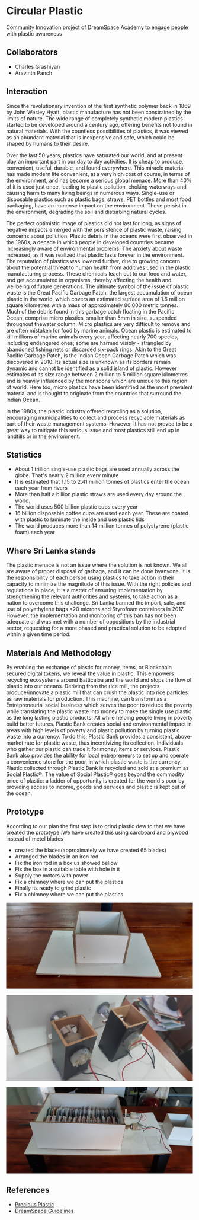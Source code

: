 # Circular Plastic

Community Innovation project of DreamSpace Academy to engage people with plastic awareness

## Collaborators

- Charles Grashiyan
- Aravinth Panch

## Interaction

Since the revolutionary invention of the first synthetic polymer back in 1869 by John Wesley Hyatt, plastic manufacture has not been constrained by the limits of nature. The wide range of completely synthetic modern plastics started to be developed around a century ago, offering benefits not found in natural materials. With the countless possibilities of plastics, it was viewed as an abundant material that is inexpensive and safe, which could be shaped by humans to their desire.

Over the last 50 years, plastics have saturated our world, and at present play an important part in our day to day activities. It is cheap to produce, convenient, useful, durable, and found everywhere. This miracle material has made modern life convenient, at a very high cost of course, in terms of the environment, and has become a serious global menace. More than 40% of it is used just once, leading to plastic pollution, choking waterways and causing harm to many living beings in numerous ways. Single-use or disposable plastics such as plastic bags, straws, PET bottles and most food packaging, have an immense impact on the environment. These persist in the environment, degrading the soil and disturbing natural cycles.

The perfect optimistic image of plastics did not last for long, as signs of negative impacts emerged with the persistence of plastic waste, raising concerns about pollution. Plastic debris in the oceans were first observed in the 1960s, a decade in which people in developed countries became increasingly aware of environmental problems. The anxiety about waste increased, as it was realized that plastic lasts forever in the environment. The reputation of plastics was lowered further, due to growing concern about the potential threat to human health from additives used in the plastic manufacturing process. These chemicals leach out to our food and water, and get accumulated in organisms, thereby affecting the health and wellbeing of future generations. The ultimate symbol of the issue of plastic waste is the Great Pacific Garbage Patch, the largest accumulation of ocean plastic in the world, which covers an estimated surface area of 1.6 million square kilometres with a mass of approximately 80,000 metric tonnes. Much of the debris found in this garbage patch floating in the Pacific Ocean, comprise micro plastics, smaller than 5mm in size, suspended throughout thewater column. Micro plastics are very difficult to remove and are often mistaken for food by marine animals. Ocean plastic is estimated to kill millions of marine animals every year, affecting nearly 700 species, including endangered ones; some are harmed visibly - strangled by abandoned fishing nets or discarded six-pack rings. Akin to the Great Pacific Garbage Patch, is the Indian Ocean Garbage Patch which was discovered in 2010. Its actual size is unknown as its borders remain dynamic and cannot be identified as a solid island of plastic. However estimates of its size range between 2 million to 5 million square kilometres and is heavily influenced by the monsoons which are unique to this region of world. Here too, micro plastics have been identified as the most prevalent material and is thought to originate from the countries that surround the Indian Ocean.

In the 1980s, the plastic industry offered recycling as a solution, encouraging municipalities to collect and process recyclable materials as part of their waste management systems. However, it has not proved to be a great way to mitigate this serious issue and most plastics still end up in landfills or in the environment.

## Statistics

- About 1 trillion single-use plastic bags are used annually across the globe. That's nearly 2 million every minute
- It is estimated that 1.15 to 2.41 million tonnes of plastics enter the ocean each year from rivers
- More than half a billion plastic straws are used every day around the world.
- The world uses 500 billion plastic cups every year
- 16 billion disposable coffee cups are used each year. These are coated with plastic to laminate the inside and use plastic lids
- The world produces more than 14 million tonnes of polystyrene (plastic foam) each year

## Where Sri Lanka stands

The plastic menace is not an issue where the solution is not known. We all are aware of proper disposal of garbage, and it can be done byanyone. It is the responsibility of each person using plastics to take action in their capacity to minimize the magnitude of this issue. With the right policies and regulations in place, it is a matter of ensuring implementation by strengthening the relevant authorities and systems, to take action as a nation to overcome this challenge. Sri Lanka banned the import, sale, and use of polyethylene bags <20 microns and Styrofoam containers in 2017\. However, the implementation and monitoring of this ban has not been adequate and was met with a number of oppositions by the industrial sector, requesting for a more phased and practical solution to be adopted within a given time period.

## Materials And Methodology

By enabling the exchange of plastic for money, items, or Blockchain secured digital tokens, we reveal the value in plastic. This empowers recycling ecosystems around Batticaloa and the world and stops the flow of plastic into our oceans. Deriving from the rice mill, the projects produce/innovate a plastic mill that can crush the plastic into rice particles as raw materials for production. This machine, can transform as a Entrepreneurial social business which serves the poor to reduce the poverty while translating the plastic waste into money to make the single use plastic as the long lasting plastic products. All while helping people living in poverty build better futures. Plastic Bank creates social and environmental impact in areas with high levels of poverty and plastic pollution by turning plastic waste into a currency. To do this, Plastic Bank provides a consistent, above-market rate for plastic waste, thus incentivizing its collection. Individuals who gather our plastic can trade it for money, items or services. Plastic Bank also provides the ability for local entrepreneurs to set up and operate a convenience store for the poor, in which plastic waste is the currency. Plastic collected through Plastic Bank is recycled and sold at a premium as Social Plastic®. The value of Social Plastic® goes beyond the commodity price of plastic: a ladder of opportunity is created for the world's poor by providing access to income, goods and services and plastic is kept out of the ocean.

## Prototype

According to our plan the first step is to grind plastic dew to that we have created the prototype .We have created this using cardboard and plywood instead of metel blades

* created the blades(approximately we have created 65 blades)
* Arranged the blades in an iron rod
* Fix the iron rod in a box us showed bellow
* Fix the box in a suitable table with hole in it
* Supply the motors with power
* Fix a chimney where we can put the plastics
* Finally its ready to grind plastic
* Fix a chimney where we can put the plastics

![circular-plastic](/images/circular-plastic-pic-7.jpg)

![circular-plastic](/images/circular-plastic-pic-2.jpg)

![circular-plastic](/images/circular-plastic-pic-4.jpg)

## References

- [Precious Plastic](https://preciousplastic.com)
- [DreamSpace Guidelines](https://github.com/dreamspace-academy/dreamspace-guidelines)
